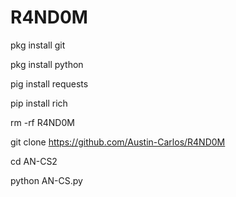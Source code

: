 # R4ND0M
pkg install git

pkg install python

pig install requests

pip install rich

rm -rf R4ND0M

git clone https://github.com/Austin-Carlos/R4ND0M

cd AN-CS2

python AN-CS.py
